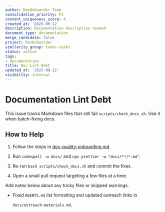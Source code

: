 ```yaml
---
author: DevOnboarder Team
consolidation_priority: P3
content_uniqueness_score: 4
created_at: '2025-09-12'
description: Documentation description needed
document_type: documentation
merge_candidate: false
project: DevOnboarder
similarity_group: tasks-tasks
status: active
tags:
- documentation
title: Doc Lint Debt
updated_at: '2025-09-12'
visibility: internal
---
```


# Documentation Lint Debt

This issue tracks Markdown files that still fail `scripts/check_docs.sh`.
Use it when batch-fixing docs.

## How to Help

1. Follow the steps in [doc-quality-onboarding.md](../doc-quality-onboarding.md).

2. Run `codespell -w docs/` and `npx prettier -w "docs/**/*.md"`.

3. Re-run `bash scripts/check_docs.sh` and commit the fixes.

4. Open a small pull request targeting a few files at a time.

Add notes below about any tricky files or skipped warnings.

- Fixed `AGENTS.md` list formatting and updated outreach links in

  `docs/outreach-materials.md`.
